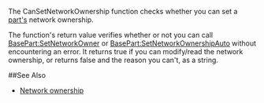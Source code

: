 The CanSetNetworkOwnership function checks whether you can set a [part's](https://developer.roblox.com/en-us/api-reference/class/BasePart) network ownership.

The function's return value verifies whether or not you can call [BasePart:SetNetworkOwner](https://developer.roblox.com/en-us/api-reference/function/BasePart/SetNetworkOwner) or [BasePart:SetNetworkOwnershipAuto](https://developer.roblox.com/en-us/api-reference/function/BasePart/SetNetworkOwnershipAuto) without encountering an error. It returns true if you can modify/read the network ownership, or returns false and the reason you can't, as a string.

##See Also

*   [Network ownership](https://developer.roblox.com/articles/Network-Ownership)
